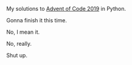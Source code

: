 My solutions to [Advent of Code 2019](https://adventofcode.com/2019) in Python.

Gonna finish it this time.

No, I mean it.

No, really. 

Shut up.

